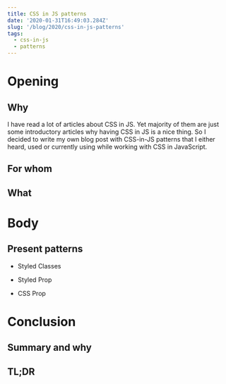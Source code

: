 ```yaml
---
title: CSS in JS patterns
date: '2020-01-31T16:49:03.284Z'
slug: '/blog/2020/css-in-js-patterns'
tags:
  - css-in-js
  - patterns
---
```


# Opening

## Why

I have read a lot of articles about CSS in JS. Yet majority of them are just some introductory articles
why having CSS in JS is a nice thing. So I decided to write my own blog post with CSS-in-JS patterns
that I either heard, used or currently using while working with CSS in JavaScript.

## For whom

## What

# Body

## Present patterns

- Styled Classes

- Styled Prop

- CSS Prop

# Conclusion

## Summary and why

## TL;DR
